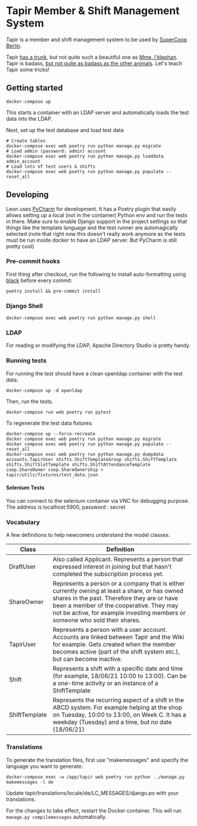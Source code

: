 # Tapir Member & Shift Management System

Tapir is a member and shift management system to be used by [SuperCoop Berlin](https://supercoop.de).

Tapir [has a trunk](https://www.youtube.com/watch?v=JgwBecM_E6Q), but not quite such a beautiful one as 
[Mme. l'élephan](https://github.com/elefan-grenoble/gestion-compte). Tapir is badass,
[but not quite as badass as the other
animals](https://www.youtube.com/watch?v=zJm6nDnR2SE). Let's teach Tapir some tricks!

## Getting started

    docker-compose up

This starts a container with an LDAP server and automatically loads the test data into the LDAP.

Next, set up the test database and load test data

    # Create tables
    docker-compose exec web poetry run python manage.py migrate
    # Load admin (password: admin) account
    docker-compose exec web poetry run python manage.py loaddata admin_account
    # Load lots of test users & shifts
    docker-compose exec web poetry run python manage.py populate --reset_all


## Developing

Leon uses [PyCharm](https://www.jetbrains.com/pycharm/) for development. 
It has a Poetry plugin that easily allows setting up a local (not in the container) Python env and run the tests in
there. Make sure to enable Django support in the project settings so that things like the template language and the
test runner are automagically selected (note that right now this doesn't really work anymore as the tests must be run inside docker to have an LDAP server. But PyCharm is still pretty cool)

### Pre-commit hooks

First thing after checkout, run the following to install auto-formatting using [black](https://github.com/psf/black/)
before every commit:

    poetry install && pre-commit install

### Django Shell

    docker-compose exec web poetry run python manage.py shell

### LDAP

For reading or modifying the LDAP, Apache Directory Studio is pretty handy.

### Running tests

For running the test should have a clean openldap container with the test data.

    docker-compose up -d openldap

Then, run the tests.

    docker-compose run web poetry run pytest

To regenerate the test data fixtures:

    docker-compose up --force-recreate
    docker compose exec web poetry run python manage.py migrate
    docker compose exec web poetry run python manage.py populate --reset_all
    docker-compose exec web poetry run python manage.py dumpdata accounts.TapirUser shifts.ShiftTemplateGroup shifts.ShiftTemplate shifts.ShiftSlotTemplate shifts.ShiftAttendanceTemplate coop.ShareOwner coop.ShareOwnership > tapir/utils/fixtures/test_data.json

#### Selenium Tests
You can connect to the selenium container via VNC for debugging purpose. The address is localhost:5900, password : secret
 
### Vocabulary
A few definitions to help newcomers understand the model classes. 

| Class | Definition |
| ----- | ---------- |
| DraftUser | Also called Applicant. Represents a person that expressed interest in joining but that hasn't completed the subscription process yet. |
| ShareOwner | Represents a person or a company that is either currently owning at least a share, or has owned shares in the past. Therefore they are or have been a member of the cooperative. They may not be active, for example investing members or someone who sold their shares. |
| TapirUser | Represents a person with a user account. Accounts are linked between Tapir and the Wiki for example. Gets created when the member becomes active (part of the shift system etc.), but can become inactive. |  
| Shift | Represents a shift with a specific date and time (for example, 18/06/21 10:00 to 13:00). Can be a one-time activity or an instance of a ShiftTemplate |
| ShiftTemplate | Represents the recurring aspect of a shift in the ABCD system. For example helping at the shop on Tuesday, 10:00 to 13:00, on Week C. It has a weekday (Tuesday) and a time, but no date (18/06/21) | 

###  Translations
To generate the translation files, first use "makemessages" and specify the language you want to generate: 

    docker-compose exec -w /app/tapir web poetry run python ../manage.py makemessages -l de

Update tapir/translations/locale/de/LC_MESSAGES/django.po with your translations.

For the changes to take effect, restart the Docker container. This will run `manage.py compilemessages` automatically.